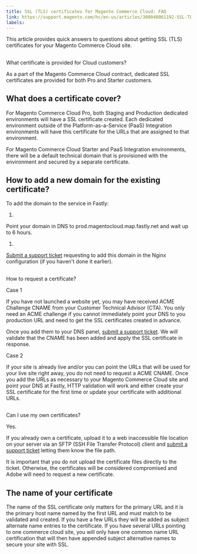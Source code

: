 ```yaml
---
title: SSL (TLS) certificates for Magento Commerce Cloud: FAQ
link: https://support.magento.com/hc/en-us/articles/360048061192-SSL-TLS-certificates-for-Magento-Commerce-Cloud-FAQ
labels: 
---
```



This article provides quick answers to questions about getting SSL (TLS) certificates for your Magento Commerce Cloud site. 

## 
What certificate is provided for Cloud customers?

As a part of the Magento Commerce Cloud contract, dedicated SSL certificates are provided for both Pro and Starter customers.

## What does a certificate cover?

For Magento Commerce Cloud Pro, both Staging and Production dedicated environments will have a SSL certificate created. Each dedicated environment outside of the Platform-as-a-Service (PaaS) Integration environments will have this certificate for the URLs that are assigned to that environment.

For Magento Commerce Cloud Starter and PaaS Integration environments, there will be a default technical domain that is provisioned with the environment and secured by a separate certificate. 

## How to add a new domain for the existing certificate?

To add the domain to the service in Fastly:

1. 
Point your domain in DNS to prod.magentocloud.map.fastly.net and wait up to 6 hours.

1. 
[Submit a support ticket](https://support.magento.com/hc/en-us/articles/360000913794#submit-ticket) requesting to add this domain in the Nginx configuration (if you haven't done it earlier).

## 
How to request a certificate?

Case 1

If you have not launched a website yet, you may have received ACME Challenge CNAME from your Customer Technical Advisor (CTA). You only need an ACME challenge if you cannot immediately point your DNS to you production URL and need to get the SSL сertificates created in advance. 

Once you add them to your DNS panel, [submit a support ticket](https://support.magento.com/hc/en-us/articles/360000913794#submit-ticket). We will validate that the CNAME has been added and apply the SSL certificate in response. 

Case 2

If your site is already live and/or you can point the URLs that will be used for your live site right away, you do not need to request a ACME CNAME. Once you add the URLs as necessary to your Magento Commerce Cloud site and point your DNS at Fastly, HTTP validation will work and either create your SSL сertificate for the first time or update your certificate with additional URLs.

## 
Can I use my own certificates?

Yes.

If you already own a certificate, upload it to a web inaccessible file location on your server via an SFTP (SSH File Transfer Protocol) client and [submit a support ticket](https://support.magento.com/hc/en-us/articles/360000913794#submit-ticket) letting them know the file path.

It is important that you do not upload the certificate files directly to the ticket. Otherwise, the certificates will be considered compromised and Adobe will need to request a new certificate.

## The name of your certificate

The name of the SSL certificate only matters for the primary URL and it is the primary host name named by the first URL and must match to be validated and created. If you have a few URLs they will be added as subject alternate name entries to the certificate. If you have several URLs pointing to one commerce cloud site, you will only have one common name URL certification that will then have appended subject alternative names to secure your site with SSL.   


